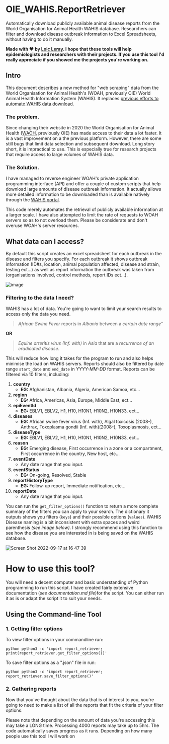 # OIE_WAHIS.ReportRetriever
Automatically download publicly available animal disease reports from the World Organisation for Animal Health WAHIS database. Researchers can filter and download disease outbreak information to Excel Spreadsheets, without having to do it manually.

**Made with ♥ by [Loic Leray](https://loicleray.com). I hope that these tools will help epidemiologists and researchers with their projects. If you use this tool I'd really appreciate if you showed me the projects you're working on.**

## Intro
This document describes a new method for "web scraping" data from the World Organisation for Animal Health's (WOAH, previously OIE) World Animal Health Information System (WAHIS). It replaces [previous efforts to automate WAHIS data download](https://onlinelibrary.wiley.com/doi/abs/10.1111/tbed.14133?casa_token=V85WAk0RTFMAAAAA:lPcjIz-Os652-5RChFVqjZcWOhrb-8IdP6IKr5CsoS9NfCoP5CwVUiNPY78-GYhEO1cSM1m4CUeKvg).


### The problem.
Since changing their website in 2020 the World Organisation for Animal Health ([WAOH](https://www.woah.org), previously OIE) has made access to their data a lot faster. It is a vast improvement on a the previous platform. However, there are some still bugs that limit data selection and subsequent download. Long story short, it is impractical to use. This is especially true for research projects that require access to large volumes of WAHIS data.

### The Solution.
I have managed to reverse engineer WOAH's private application programming interface (API) and offer a couple of custom scripts that help download large amounts of disease outbreak information. It actually allows more detailed information to be downloaded than is available natively through the [WAHIS portal](https://wahis.woah.org/#/home).

This code merely automates the retrieval of publicly available information at a larger scale. I have also attempted to limit the rate of requests to WOAH servers so as to not overload them. Please be considerate and don't overuse WOAH's server resources.

## What data can I access?

By default this script creates an excel spreadsheet for each outbreak in the disease and filters you specify. For each outbreak it shows outbreak information (ID#s, location, animal population affected, disease and strain, testing ect...) as well as report information the outbreak was taken from (organisations involved, control methods, report IDs ect...).

![image](https://user-images.githubusercontent.com/47128655/190842786-afdd502e-628f-4d90-815e-63dd41ab26db.jpeg)

### Filtering to the data I need?

WAHIS has a lot of data. You're going to want to limit your search results to access only the data you need.

> *African Swine Fever* reports in *Albania* between a *certain date range*"

**OR**

>*Equine arteritis virus (Inf. with)* in *Asia* that are a *recurrence of an eradicated disease*.

This will reduce how long it takes for the program to run and also helps minimise the load on WAHIS servers. Reports should also be filtered by date range `start_date` and `end_date` in *YYYY-MM-DD* format. Reports can be filtered via 10 filters, including:

1. **country**
    * **EG:** Afghanistan, Albania, Algeria, American Samoa, etc...
2. **region**
    * **EG:** Africa, Americas, Asia, Europe, Middle East, ect...
3. **epiEventId**
    * **EG:** EBLV1, EBLV2, H1, H10, H10N1, H10N2, H10N33, ect...
4. **diseases**
    * **EG:** African swine fever virus (Inf. with), Algal toxicosis (2008-), Anthrax, Toxoplasma gondii (Inf. with)(2008-), Toxoplasmosis, ect...
5. **diseaseType**
    * **EG:** EBLV1, EBLV2, H1, H10, H10N1, H10N2, H10N33, ect...
6. **reason**
    * **EG:** Emerging disease, First occurrence in a zone or a compartment, First occurrence in the country, New host, etc...
7. **eventDate**
    * Any date range that you input.
8. **eventStatus**
    * **EG:** On-going, Resolved, Stable
9. **reportHistoryType**
    * **EG:** Follow-up report, Immediate notification, etc...
10. **reportDate**
    * Any date range that you input.

You can run the `get_filter_options()` function to return a more complete summary of the filters you can apply to your search. The dictionary it outputs shows you filters (`keys`) and their possible options (`values`). WAHIS Disease naming is a bit inconsistent with extra spaces and weird parenthesis *(see image below)*. I strongly recommend using this function to see how the disease you are interested in is being saved on the WAHIS database.

![Screen Shot 2022-09-17 at 16 47 39](https://user-images.githubusercontent.com/47128655/190844671-a5d8ca55-e14d-425d-b75f-d0b875f07b68.jpg)

# How to use this tool?
You will need a decent computer and basic understanding of Python programming to run this script. I have created fairly extensive documentation (*see documentation.md file*)for the script. You can either run it as is or adapt the script it to suit your needs.

## Using the Command-line Tool

### 1. Getting filter options
To view filter options in your commandline run:

`python
python3 -c 'import report_retriever; print(report_retriever.get_filter_options())'`

To save filter options as a ".json" file in run:

`python
python3 -c 'import report_retriever; report_retriever.save_filter_options()'`

### 2. Gathering reports
Now that you've thought about the data that is of interest to you, you're going to need to make a list of all the reports that fit the criteria of your filter options.

Please note that depending on the amount of data you're accessing this may take a LONG time. Processing 4000 reports may take up to 5hrs. The code automatically saves progress as it runs. Depending on how many people use this tool I will work on
